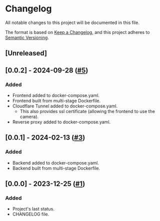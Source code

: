 # Changelog

All notable changes to this project will be documented in this file.

The format is based on [Keep a Changelog](https://keepachangelog.com/en/1.0.0/),
and this project adheres to [Semantic Versioning](https://semver.org/spec/v2.0.0.html).

## [Unreleased]

## [0.0.2] - 2024-09-28 ([#5](https://github.com/soria-lucas/qrsec_ci_cd/pull/5))
### Added
- Frontend added to docker-compose.yaml.
- Frontend built from multi-stage Dockerfile.
- Cloudflare Tunnel added to docker-compose.yaml.
  - This also provides ssl certificate (allowing the frontend to use the camera).
- Reverse proxy added to docker-compose.yaml.

## [0.0.1] - 2024-02-13 ([#3](https://github.com/soria-lucas/qrsec_ci_cd/pull/3))
### Added
- Backend added to docker-compose.yaml.
- Backend built from multi-stage Dockerfile.

## [0.0.0] - 2023-12-25 ([#1](https://github.com/soria-lucas/qrsec_ci_cd/pull/1))
### Added
- Project's last status.
- CHANGELOG file.   
